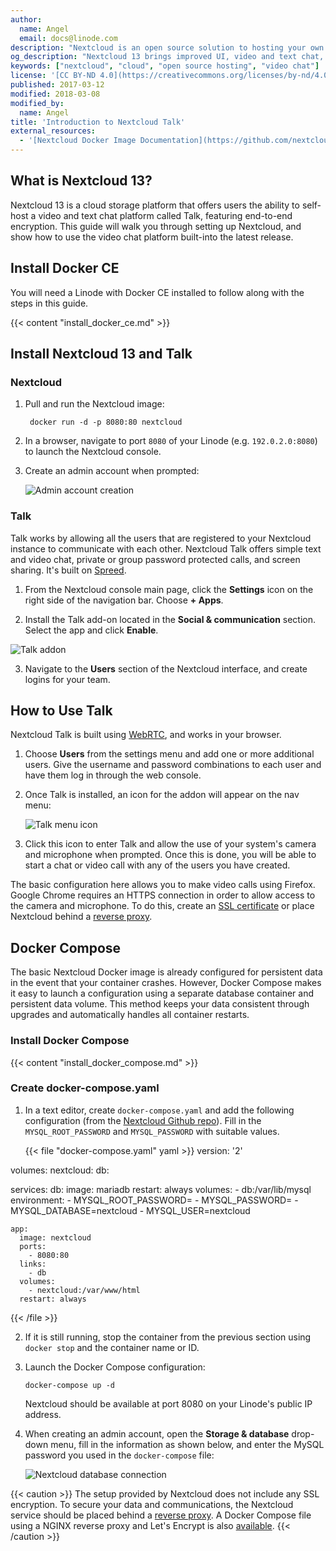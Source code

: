 ```yaml
---
author:
  name: Angel
  email: docs@linode.com
description: "Nextcloud is an open source solution to hosting your own content online. In addition to the total control users gain over their own files, Nextcloud offers customizable security features that allow the user to take control of sharing and access privileges."
og_description: "Nextcloud 13 brings improved UI, video and text chat, and end-to-end encryption wrapped into a cloud storage platform. This guide shows you how to install Nextcloud 13 using Docker."
keywords: ["nextcloud", "cloud", "open source hosting", "video chat"]
license: '[CC BY-ND 4.0](https://creativecommons.org/licenses/by-nd/4.0)'
published: 2017-03-12
modified: 2018-03-08
modified_by:
  name: Angel
title: 'Introduction to Nextcloud Talk'
external_resources:
  - '[Nextcloud Docker Image Documentation](https://github.com/nextcloud/docker)'
---
```


## What is Nextcloud 13?

Nextcloud 13 is a cloud storage platform that offers users the ability to self-host a video and text chat platform called Talk, featuring end-to-end encryption. This guide will walk you through setting up Nextcloud, and show how to use the video chat platform built-into the latest release.

## Install Docker CE

You will need a Linode with Docker CE installed to follow along with the steps in this guide.

{{< content "install_docker_ce.md" >}}

## Install Nextcloud 13 and Talk

### Nextcloud

1. Pull and run the Nextcloud image:

        docker run -d -p 8080:80 nextcloud

2.  In a browser, navigate to port `8080` of your Linode (e.g. `192.0.2.0:8080`) to launch the Nextcloud console.

3. Create an admin account when prompted:

    ![Admin account creation](/docs/assets/docker_nextcloud/admin_creation.png "Admin account creation")

### Talk

Talk works by allowing all the users that are registered to your Nextcloud instance to communicate with each other. Nextcloud Talk offers simple text and video chat, private or group password protected calls, and screen sharing. It's built on [Spreed](https://github.com/nextcloud/spreed).

1. From the Nextcloud console main page, click the **Settings** icon on the right side of the navigation bar. Choose **+ Apps**.

2.  Install the Talk add-on located in the **Social & communication** section. Select the app and click **Enable**.

![Talk addon](/docs/assets/docker_nextcloud/talk_addon.png "Talk addon")

3.  Navigate to the **Users** section of the Nextcloud interface, and create logins for your team.

## How to Use Talk

Nextcloud Talk is built using [WebRTC](https://simplewebrtc.com/), and works in your browser.

1.  Choose **Users** from the settings menu and add one or more additional users. Give the username and password combinations to each user and have them log in through the web console.

2.  Once Talk is installed, an icon for the addon will appear on the nav menu:

    ![Talk menu icon](/docs/assets/docker_nextcloud/navbar-talk-icon.png "Talk menu icon")

3.  Click this icon to enter Talk and allow the use of your system's camera and microphone when prompted. Once this is done, you will be able to start a chat or video call with any of the users you have created.

The basic configuration here allows you to make video calls using Firefox. Google Chrome requires an HTTPS connection in order to allow access to the camera and microphone. To do this, create an [SSL certificate](/docs/security/ssl/) or place Nextcloud behind a [reverse proxy](https://docs.nginx.com/nginx/admin-guide/web-server/reverse-proxy/).

## Docker Compose

The basic Nextcloud Docker image is already configured for persistent data in the event that your container crashes. However, Docker Compose makes it easy to launch a configuration using a separate database container and persistent data volume. This method keeps your data consistent through upgrades and automatically handles all container restarts.

### Install Docker Compose

{{< content "install_docker_compose.md" >}}

### Create docker-compose.yaml

1.  In a text editor, create `docker-compose.yaml` and add the following configuration (from the [Nextcloud Github repo](https://github.com/nextcloud/docker)). Fill in the `MYSQL_ROOT_PASSWORD` and `MYSQL_PASSWORD` with suitable values.

    {{< file "docker-compose.yaml" yaml >}}
  version: '2'

  volumes:
    nextcloud:
    db:

  services:
    db:
      image: mariadb
      restart: always
      volumes:
        - db:/var/lib/mysql
      environment:
        - MYSQL_ROOT_PASSWORD=
        - MYSQL_PASSWORD=
        - MYSQL_DATABASE=nextcloud
        - MYSQL_USER=nextcloud

    app:
      image: nextcloud
      ports:
        - 8080:80
      links:
        - db
      volumes:
        - nextcloud:/var/www/html
      restart: always
{{< /file >}}

2.  If it is still running, stop the container from the previous section using `docker stop` and the container name or ID.

3.  Launch the Docker Compose configuration:

        docker-compose up -d

    Nextcloud should be available at port 8080 on your Linode's public IP address.

4.  When creating an admin account, open the **Storage & database** drop-down menu, fill in the information as shown below, and enter the MySQL password you used in the `docker-compose` file:

    ![Nextcloud database connection](/docs/assets/docker_nextcloud/connect-mysql-container.png "Nextcloud database connection")

{{< caution >}}
The setup provided by Nextcloud does not include any SSL encryption. To secure your data and communications, the Nextcloud service should be placed behind a [reverse proxy](https://docs.nginx.com/nginx/admin-guide/web-server/reverse-proxy/). A Docker Compose file using a NGINX reverse proxy and Let's Encrypt is also [available](https://github.com/nextcloud/docker/blob/master/.examples/docker-compose/with-nginx-proxy/mariadb/apache/docker-compose.yml).
{{< /caution >}}
